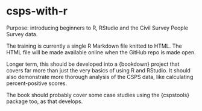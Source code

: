 # csps-with-r

Purpose: introducing beginners to R, RStudio and the Civil Survey People Survey data.

The training is currently a single R Markdown file knitted to HTML. The HTML file will be made available online when the GitHub repo is made open.

Longer term, this should be developed into a {bookdown} project that covers far more than just the very basics of using R and RStudio. It should also demonstrate more thorough analysis of the CSPS data, like calculating percent-positive scores. 

The book should probably cover some case studies using the {cspstools} package too, as that develops.